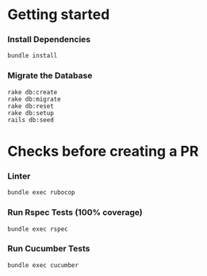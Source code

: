 # Getting started

### Install Dependencies
```
bundle install
```
### Migrate the Database
```
rake db:create
rake db:migrate
rake db:reset
rake db:setup
rails db:seed
```

# Checks before creating a PR

### Linter
```
bundle exec rubocop
```

### Run Rspec Tests (100% coverage)
```
bundle exec rspec
```

### Run Cucumber Tests
```
bundle exec cucumber
```